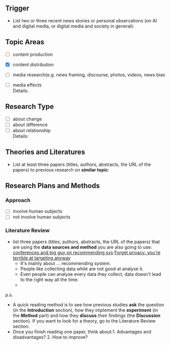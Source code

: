 ## Trigger
* List two or three recent news stories or personal observations (on AI and digital media, or digital media and society in general):  


## Topic Areas

- [ ] content production  
- [x] content distribution  
- [ ] media research(e.g. news framing, discourse, photos, videos, news bias
- [ ] media effects  
  Details:  
  
  

## Research Type    
- [ ] about change
- [ ] about difference
- [ ] about relationship  
  Details:

## Theories and Literatures
* List at least three papers (titles, authors, abstracts, the URL of the papers) to previous research on **similar topic**:  

## Research Plans and Methods 
### Approach
- [ ] involve human subjects  
- [ ] not involve human subjects  
### Literature Review
* list three papers (titles, authors, abstracts, the URL of the papers) that are using the **data sources and method** you are also going to use:  
[conferences and big guy on recommending sys](https://www.ctolib.com/topics-134912.html)
[Forget privacy: you're terrible at targeting anyway](https://apenwarr.ca/log/20190201)
  - It's mainly about ... recommending system.
  - People like collecting data while are not good at analyse it. 
  - Even people can analyse every data they collect, data doesn't lead to the right way all the time.
  - 

p.s.
* A quick reading method is to see how previous studies **ask** the question (in the **Introduction** section), how they implement the **experiment** (in the **Method** part) and how they **discuss** their findings (the **Discussion** section). If you want to look for a theory, go to the Literature Review section.  
* Once you finish reading one paper, think about:1. Advantages and disadvantages? 2. How to improve? 
